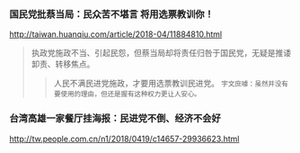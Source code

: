 ### 国民党批蔡当局：民众苦不堪言 将用选票教训你！
http://taiwan.huanqiu.com/article/2018-04/11884810.html
>执政党施政不当、引起民怨，但蔡当局却将责任归咎于国民党，无疑是推诿卸责、转移焦点。
>>人民不满民进党施政，才要用选票教训民进党。
`宇文庶噱：虽然并没有要使用的理由，但还是握有这种权力更让人安心。`
### 台湾高雄一家餐厅挂海报：民进党不倒、经济不会好
http://tw.people.com.cn/n1/2018/0419/c14657-29936623.html